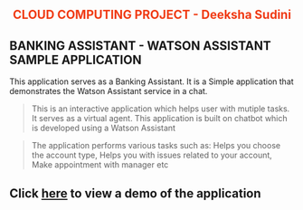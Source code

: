 
## <span style="color: #f03c15"><center> CLOUD COMPUTING PROJECT - Deeksha Sudini</center></span>







BANKING ASSISTANT - WATSON ASSISTANT SAMPLE APPLICATION
-----------------------------------------------------------------------------------------------
This application serves as a Banking Assistant. It is a Simple application that demonstrates the Watson Assistant service in a chat.

> This is an interactive application which helps user with mutiple tasks. It serves as a virtual agent.
This application is built on chatbot which is developed using a Watson Assistant

> The application performs various tasks such as: Helps you choose the account type, Helps you with issues related to your account, Make appointment with manager etc 

## Click [here](http://54.144.212.171:3000/) to view a demo of the application

